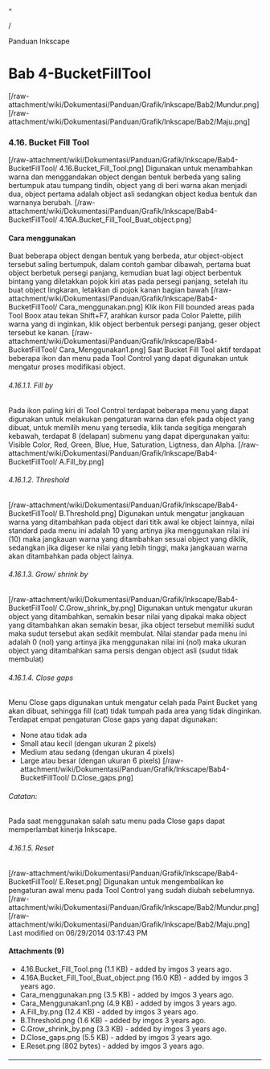 

    *









  /



Panduan Inkscape
# Bab 4-BucketFillTool
[/raw-attachment/wiki/Dokumentasi/Panduan/Grafik/Inkscape/Bab2/Mundur.png]
[/raw-attachment/wiki/Dokumentasi/Panduan/Grafik/Inkscape/Bab2/Maju.png]
### 4.16. Bucket Fill Tool
[/raw-attachment/wiki/Dokumentasi/Panduan/Grafik/Inkscape/Bab4-BucketFillTool/
4.16.Bucket_Fill_Tool.png] Digunakan untuk menambahkan warna dan menggandakan
object dengan bentuk berbeda yang saling bertumpuk atau tumpang tindih, object
yang di beri warna akan menjadi dua, object pertama adalah object asli
sedangkan object kedua bentuk dan warnanya berubah.
[/raw-attachment/wiki/Dokumentasi/Panduan/Grafik/Inkscape/Bab4-BucketFillTool/
4.16A.Bucket_Fill_Tool_Buat_object.png]
#### Cara menggunakan
Buat beberapa object dengan bentuk yang berbeda, atur object-object tersebut
saling bertumpuk, dalam contoh gambar dibawah, pertama buat object berbetuk
persegi panjang, kemudian buat lagi object berbentuk bintang yang diletakkan
pojok kiri atas pada persegi panjang, setelah itu buat object lingkaran,
letakkan di pojok kanan bagian bawah
[/raw-attachment/wiki/Dokumentasi/Panduan/Grafik/Inkscape/Bab4-BucketFillTool/
Cara_menggunakan.png]
Klik ikon Fill bounded areas pada Tool Boox atau tekan Shift+F7, arahkan kursor
pada Color Palette, pilih warna yang di inginkan, klik object berbentuk persegi
panjang, geser object tersebut ke kanan.
[/raw-attachment/wiki/Dokumentasi/Panduan/Grafik/Inkscape/Bab4-BucketFillTool/
Cara_Menggunakan1.png]
Saat Bucket Fill Tool aktif terdapat beberapa ikon dan menu pada Tool Control
yang dapat digunakan untuk mengatur proses modifikasi object.
###### 4.16.1.1. Fill by
Pada ikon paling kiri di Tool Control terdapat beberapa menu yang dapat
digunakan untuk melakukan pengaturan warna dan efek pada object yang dibuat,
untuk memilih menu yang tersedia, klik tanda segitiga mengarah kebawah,
terdapat 8 (delapan) submenu yang dapat dipergunakan yaitu: Visible Color, Red,
Green, Blue, Hue, Saturation, Ligtness, dan Alpha.
[/raw-attachment/wiki/Dokumentasi/Panduan/Grafik/Inkscape/Bab4-BucketFillTool/
A.Fill_by.png]
###### 4.16.1.2. Threshold
[/raw-attachment/wiki/Dokumentasi/Panduan/Grafik/Inkscape/Bab4-BucketFillTool/
B.Threshold.png] Digunakan untuk mengatur jangkauan warna yang ditambahkan pada
object dari titik awal ke object lainnya, nilai standard pada menu ini adalah
10 yang artinya jika menggunakan nilai ini (10) maka jangkauan warna yang
ditambahkan sesuai object yang diklik, sedangkan jika digeser ke nilai yang
lebih tinggi, maka jangkauan warna akan ditambahkan pada object lainya.
###### 4.16.1.3. Grow/ shrink by
[/raw-attachment/wiki/Dokumentasi/Panduan/Grafik/Inkscape/Bab4-BucketFillTool/
C.Grow_shrink_by.png] Digunakan untuk mengatur ukuran object yang ditambahkan,
semakin besar nilai yang dipakai maka object yang ditambahkan akan semakin
besar, jika object tersebut memiliki sudut maka sudut tersebut akan sedikit
membulat. Nilai standar pada menu ini adalah 0 (nol) yang artinya jika
menggunakan nilai ini (nol) maka ukuran object yang ditambahkan sama persis
dengan object asli (sudut tidak membulat)
###### 4.16.1.4. Close gaps
Menu Close gaps digunakan untuk mengatur celah pada Paint Bucket yang akan
dibuat, sehingga fill (cat) tidak tumpah pada area yang tidak dinginkan.
Terdapat empat pengaturan Close gaps yang dapat digunakan:
  * None atau tidak ada
  * Small atau kecil (dengan ukuran 2 pixels)
  * Medium atau sedang (dengan ukuran 4 pixels)
  * Large atau besar (dengan ukuran 6 pixels)
[/raw-attachment/wiki/Dokumentasi/Panduan/Grafik/Inkscape/Bab4-BucketFillTool/
D.Close_gaps.png]
###### Catatan:
Pada saat menggunakan salah satu menu pada Close gaps dapat memperlambat
kinerja Inkscape.
###### 4.16.1.5. Reset
[/raw-attachment/wiki/Dokumentasi/Panduan/Grafik/Inkscape/Bab4-BucketFillTool/
E.Reset.png] Digunakan untuk mengembalikan ke pengaturan awal menu pada Tool
Control yang sudah diubah sebelumnya.
[/raw-attachment/wiki/Dokumentasi/Panduan/Grafik/Inkscape/Bab2/Mundur.png]
[/raw-attachment/wiki/Dokumentasi/Panduan/Grafik/Inkscape/Bab2/Maju.png]
Last modified on 06/29/2014 03:17:43 PM
#### Attachments (9)
  * 4.16.Bucket_Fill_Tool.png​ (1.1 KB) - added by imgos 3 years ago.
  * 4.16A.Bucket_Fill_Tool_Buat_object.png​ (16.0 KB) - added by imgos 3
      years ago.
  * Cara_menggunakan.png​ (3.5 KB) - added by imgos 3 years ago.
  * Cara_Menggunakan1.png​ (4.9 KB) - added by imgos 3 years ago.
  * A.Fill_by.png​ (12.4 KB) - added by imgos 3 years ago.
  * B.Threshold.png​ (1.6 KB) - added by imgos 3 years ago.
  * C.Grow_shrink_by.png​ (3.3 KB) - added by imgos 3 years ago.
  * D.Close_gaps.png​ (5.5 KB) - added by imgos 3 years ago.
  * E.Reset.png​ (802 bytes) - added by imgos 3 years ago.
#### 
    
 
 
 
 
 
---
 
